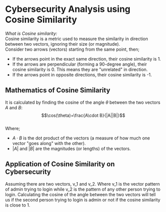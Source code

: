 # Cybersecurity Analysis using Cosine Similarity
*What is Cosine similarity:* <br>
Cosine similarity is a metric used to measure the similarity in direction between two vectors, ignoring their size (or magnitude).<br>
Consider two arrows (vectors) starting from the same point, then;<br>
-	If the arrows point in the exact same direction, their cosine similarity is 1.
-	If the arrows are perpendicular (forming a 90-degree angle), their cosine similarity is 0. This means they are "unrelated" in direction.
-	If the arrows point in opposite directions, their cosine similarity is -1.
## Mathematics of Cosine Similarity
It is calculated by finding the cosine of the angle $\theta$  between the two vectors $A$ and $B$:<br>
$$\cos(\theta)=\frac{A\cdot B}{|A||B|}$$<br>
Where;<br>
- ${A\cdot B}$ is the dot product of the vectors (a measure of how much one vector "goes along" with the other).
- $|A|$ and $|B|$  are the magnitudes (or lengths) of the vectors.
## Application of Cosine Similarity on Cybersecurity
Assuming there are two vectors, v_1 and v_2. Where v_1 is the vector pattern of admin trying to login while v_2 is the pattern of any other person trying to login. Calculating the cosine of the angle between the two vectors will tell us if the second person trying to login is admin or not if the cosine similarity is close to 1.

